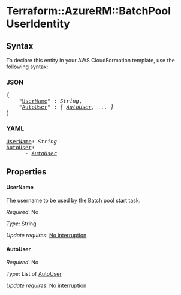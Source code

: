 # Terraform::AzureRM::BatchPool UserIdentity

## Syntax

To declare this entity in your AWS CloudFormation template, use the following syntax:

### JSON

<pre>
{
    "<a href="#username" title="UserName">UserName</a>" : <i>String</i>,
    "<a href="#autouser" title="AutoUser">AutoUser</a>" : <i>[ <a href="useridentity-autouser.md">AutoUser</a>, ... ]</i>
}
</pre>

### YAML

<pre>
<a href="#username" title="UserName">UserName</a>: <i>String</i>
<a href="#autouser" title="AutoUser">AutoUser</a>: <i>
      - <a href="useridentity-autouser.md">AutoUser</a></i>
</pre>

## Properties

#### UserName

The username to be used by the Batch pool start task.

_Required_: No

_Type_: String

_Update requires_: [No interruption](https://docs.aws.amazon.com/AWSCloudFormation/latest/UserGuide/using-cfn-updating-stacks-update-behaviors.html#update-no-interrupt)

#### AutoUser

_Required_: No

_Type_: List of <a href="useridentity-autouser.md">AutoUser</a>

_Update requires_: [No interruption](https://docs.aws.amazon.com/AWSCloudFormation/latest/UserGuide/using-cfn-updating-stacks-update-behaviors.html#update-no-interrupt)

